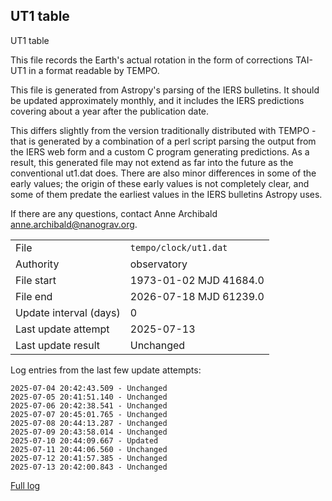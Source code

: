 
## UT1 table

UT1 table

This file records the Earth's actual rotation in the form of
corrections TAI-UT1 in a format readable by TEMPO.

This file is generated from Astropy's parsing of the IERS
bulletins. It should be updated approximately monthly, and it
includes the IERS predictions covering about a year after the
publication date.

This differs slightly from the version traditionally distributed
with TEMPO - that is generated by a combination of a perl script
parsing the output from the IERS web form and a custom C program
generating predictions. As a result, this generated file may not
extend as far into the future as the conventional ut1.dat does.
There are also minor differences in some of the early values; the
origin of these early values is not completely clear, and some of
them predate the earliest values in the IERS bulletins Astropy uses.

If there are any questions, contact Anne Archibald
<anne.archibald@nanograv.org>.

|     |     |
|:--- |:--- |
| File | `tempo/clock/ut1.dat` |
| Authority | observatory |
| File start | 1973-01-02 MJD 41684.0 |
| File end | 2026-07-18 MJD 61239.0 |
| Update interval (days) | 0 |
| Last update attempt | 2025-07-13 |
| Last update result | Unchanged |

Log entries from the last few update attempts:
```
2025-07-04 20:42:43.509 - Unchanged
2025-07-05 20:41:51.140 - Unchanged
2025-07-06 20:42:38.541 - Unchanged
2025-07-07 20:45:01.765 - Unchanged
2025-07-08 20:44:13.287 - Unchanged
2025-07-09 20:43:58.014 - Unchanged
2025-07-10 20:44:09.667 - Updated
2025-07-11 20:44:06.560 - Unchanged
2025-07-12 20:41:57.385 - Unchanged
2025-07-13 20:42:00.843 - Unchanged
```
[Full log](https://raw.githubusercontent.com/ipta/pulsar-clock-corrections/main/log/tempo/clock/ut1.dat.log)
